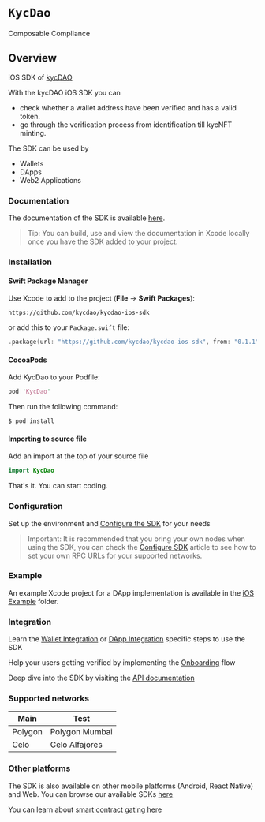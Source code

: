 # ``KycDao``

Composable Compliance

## Overview

iOS SDK of [kycDAO](https://kycdao.xyz/)

With the kycDAO iOS SDK you can 
- check whether a wallet address have been verified and has a valid token. 
- go through the verification process from identification till kycNFT minting.

The SDK can be used by
- Wallets
- DApps
- Web2 Applications

### Documentation

The documentation of the SDK is available [here](https://kycdao.github.io/kycdao-ios-sdk/documentation/kycdao/).

> Tip: You can build, use and view the documentation in Xcode locally once you have the SDK added to your project.

### Installation

#### Swift Package Manager

Use Xcode to add to the project (**File** -> **Swift Packages**):

```
https://github.com/kycdao/kycdao-ios-sdk
```

or add this to your `Package.swift` file:

```swift
.package(url: "https://github.com/kycdao/kycdao-ios-sdk", from: "0.1.1")
```

#### CocoaPods

Add KycDao to your Podfile:

```perl
pod 'KycDao'
```

Then run the following command:

```shell
$ pod install
```

#### Importing to source file

Add an import at the top of your source file

```swift
import KycDao
```

That's it. You can start coding.

### Configuration

Set up the environment and [Configure the SDK](https://kycdao.github.io/kycdao-ios-sdk/documentation/kycdao/configuresdk) for your needs

> Important: It is recommended that you bring your own nodes when using the SDK, you can check the [Configure SDK](https://kycdao.github.io/kycdao-ios-sdk/documentation/kycdao/configuresdk) article to see how to set your own RPC URLs for your supported networks.

### Example

An example Xcode project for a DApp implementation is available in the [iOS Example](https://github.com/kycdao/kycdao-ios-sdk/tree/main/iOS%20Example) folder.

### Integration

Learn the [Wallet Integration](https://kycdao.github.io/kycdao-ios-sdk/documentation/kycdao/walletintegration) or [DApp Integration](https://kycdao.github.io/kycdao-ios-sdk/documentation/kycdao/dappintegration) specific steps to use the SDK

Help your users getting verified by implementing the [Onboarding](https://kycdao.github.io/kycdao-ios-sdk/documentation/kycdao/onboarding) flow

Deep dive into the SDK by visiting the [API documentation](https://kycdao.github.io/kycdao-ios-sdk/documentation/kycdao)

### Supported networks

Main | Test
--- | ---
Polygon | Polygon Mumbai
Celo | Celo Alfajores


### Other platforms

The SDK is also available on other mobile platforms (Android, React Native) and Web. 
You can browse our available SDKs [here](https://docs.kycdao.xyz/)

You can learn about [smart contract gating here](https://docs.kycdao.xyz/smartcontracts/)
